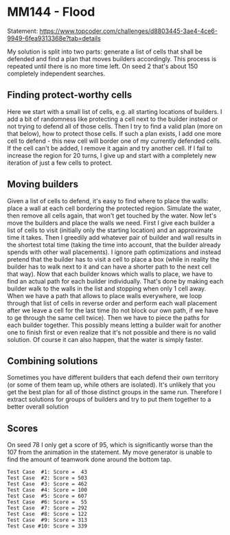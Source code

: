 # MM144 - Flood
Statement: https://www.topcoder.com/challenges/d8803445-3ae4-4ce6-9949-6fea9313368e?tab=details

My solution is split into two parts: generate a list of cells that shall be defended and find a plan that moves builders accordingly. This process is repeated until there is no more time left. On seed 2 that's about 150 completely independent searches.

## Finding protect-worthy cells
Here we start with a small list of cells, e.g. all starting locations of builders. I add a bit of randomness like protecting a cell next to the builder instead or not trying to defend all of those cells.
Then I try to find a valid plan (more on that below), how to protect those cells. If such a plan exists, I add one more cell to defend - this new cell will border one of my currently defended cells. If the cell can't be added, I remove it again and try another cell. If I fail to increase the region for 20 turns, I give up and start with a completely new iteration of just a few cells to protect.

## Moving builders
Given a list of cells to defend, it's easy to find where to place the walls: place a wall at each cell bordering the protected region. Simulate the water, then remove all cells again, that won't get touched by the water.
Now let's move the builders and place the walls we need. First I give each builder a list of cells to visit (initially only the starting location) and an approximate time it takes. Then I greedily add whatever pair of builder and wall results in the shortest total time (taking the time into account, that the builder already spends with other wall placements). I ignore path optimizations and instead pretend that the builder has to visit a cell to place a box (while in reality the builder has to walk next to it and can have a shorter path to the next cell that way).
Now that each builder knows which walls to place, we have to find an actual path for each builder individually. That's done by making each builder walk to the walls in the list and stopping when only 1 cell away. When we have a path that allows to place walls everywhere, we loop through that list of cells in reverse order and perform each wall placement after we leave a cell for the last time (to not block our own path, if we have to ge through the same cell twice).
Then we have to piece the paths for each builder together. This possibly means letting a builder wait for another one to finish first or even realize that it's not possible and there is no valid solution. Of course it can also happen, that the water is simply faster.

## Combining solutions
Sometimes you have different builders that each defend their own territory (or some of them team up, while others are isolated). It's unlikely that you get the best plan for all of those distinct groups in the same run. Therefore I extract solutions for groups of builders and try to put them together to a better overall solution

## Scores
On seed 78 I only get a score of 95, which is significantly worse than the 107 from the animation in the statement. My move generator is unable to find the amount of teamwork done around the bottom tap.
```
Test Case  #1: Score =  43
Test Case  #2: Score = 503
Test Case  #3: Score = 462
Test Case  #4: Score = 100
Test Case  #5: Score = 607
Test Case  #6: Score =  55
Test Case  #7: Score = 292
Test Case  #8: Score = 122
Test Case  #9: Score = 313
Test Case #10: Score = 339
```
